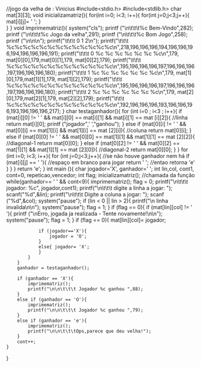 //jogo da velha de : Vinicius
#include<stdio.h>
#include<stdlib.h>
char mat[3][3];
void inicializamatriz(){
	for(int i=0; i<3; i++){
		for(int j=0;j<3;j++){
			mat[i][j]= ' ';
		}		
	}
}
void imprimematriz(){
	system("cls");
	printf ("\n\t\t\t%c Bem-Vindo",282);
    printf ("\n\t\t\t%c Jogo da velha",291);
    printf ("\n\t\t\t%c Bom Jogo",258);
	printf ("\n\n\n");
	printf("\t\t\t     0   1   2\n");
	printf("\t\t\t   %c%c%c%c%c%c%c%c%c%c%c%c%c\n",218,196,196,196,194,196,196,196,194,196,196,196,191);
	printf("\t\t\t 0 %c %c %c %c %c %c %c\n",179, mat[0][0],179,mat[0][1],179, mat[0][2],179);
	printf("\t\t\t   %c%c%c%c%c%c%c%c%c%c%c%c%c\n",195,196,196,196,197,196,196,196,197,196,196,196,180);
	printf("\t\t\t 1 %c %c %c %c %c %c %c\n",179, mat[1][0],179,mat[1][1],179, mat[1][2],179);
	printf("\t\t\t   %c%c%c%c%c%c%c%c%c%c%c%c%c\n",195,196,196,196,197,196,196,196,197,196,196,196,180);
	printf("\t\t\t 2 %c %c %c %c %c %c %c\n",179, mat[2][0],179,mat[2][1],179, mat[2][2],179);
	printf("\t\t\t   %c%c%c%c%c%c%c%c%c%c%c%c%c\n",192,196,196,196,193,196,196,196,193,196,196,196,217);
}
 char testaganhador(){
	for (int i=0 ; i<3 ; i++){
		if (mat[i][0] != ' ' && mat[i][0] == mat[i][1] && mat[i][1] == mat [i][2]){     //linha
			return mat[i][0];
			printf ("jogador",' ',"ganhou");
		}
		else if (mat[0][i] != ' ' && mat[0][i] == mat[1][i] && mat[1][i] == mat [2][i]){     //coluna
			return mat[0][i];
        }
        else if (mat[0][0] != ' ' && mat[0][0] == mat[1][1] && mat[1][1] == mat [2][2]){     //diagonal-1
			return mat[0][0];
		}
	    else if (mat[0][2] != ' ' && mat[0][2] == mat[1][1] && mat[1][1] == mat [2][0]){     //diagonal-2
			return mat[0][0];
		}
	} 
     for (int i=0; i<3; i++){
     	for (int j=0;j<3;j++){        //se não houve ganhador nem há
     		if (mat[i][j] == ' '){ 	 //espaço em branco para jogar
     			return ' ';    	    //entao retorna 'e'
			 }
		 }
	 }
	 return 'e';
}
int main (){
	char jogador='X', ganhador=' ';
	int lin,col, cont1, cont=0, repeticao,vencedor;
	int flag;
	inicializamatriz();          //chamada da função
	while(ganhador== ' ' && cont<9){
		imprimematriz();
		flag = 0;
		printf("\n\t\t\t jogador: %c", jogador,cont1);
		printf("\n\t\t\t digite a linha a jogar: ");
		scanf("%d",&lin);
		printf("\n\t\t\t Digite a coluna a jogar: ");
		scanf ("%d",&col);
		system("pause");
		if (lin < 0  || lin > 2){
			printf("\n linha invalida\n\n");
			system("pause");
			flag = 1;
		}
		if (flag == 0){
			if (mat[lin][col] != ' '){
				printf ("\nErro, jogada ja realizada - Tente novamente!\n\n");
				system("pause");
				flag = 1;
			}
			if (flag == 0){
				mat[lin][col]= jogador;
			
				if (jogador=='X'){
					jogador = 'O';
				}
				else{ jogador= 'X';	
		    	}
		    }
		}
		ganhador = testaganhador();
		
		if (ganhador == 'X'){
			imprimematriz();	
			printf("\n\n\t\t\t Jogador %c ganhou ",88);
		}
		else if (ganhador == 'O'){
			imprimematriz();
			printf("\n\n\t\t\t Jogador %c ganhou ",79);
		}
		else if (ganhador == 'e'){
			imprimematriz();
			printf("\n\n\t\t\tOps,parece que deu velha!");
		}
		cont++;
	}
}

